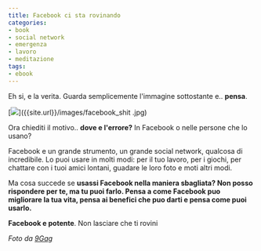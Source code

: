 ```yaml
---
title: Facebook ci sta rovinando
categories:
- book
- social network
- emergenza
- lavoro
- meditazione
tags:
- ebook
---
```

Eh si, e la verita. Guarda semplicemente l'immagine sottostante e.. **pensa**.

[![]({{site.url}}/images/facebook_shit.jpg)]({{site.url}}/images/facebook_shit
.jpg)

Ora chiediti il motivo.. **dove e l'errore?** In Facebook o nelle persone che
lo usano?

Facebook e un grande strumento, un grande social network, qualcosa di
incredibile. Lo puoi usare in molti modi: per il tuo lavoro, per i giochi, per
chattare con i tuoi amici lontani, guadare le loro foto e moti altri modi.

Ma cosa succede se **usassi Facebook nella maniera sbagliata? **Non posso
rispondere per te, ma **tu puoi farlo**. Pensa a come Facebook puo migliorare
la tua vita, pensa ai benefici che puo darti e pensa** come puoi usarlo.**

**Facebook e potente**. Non lasciare che ti rovini

  
_Foto da [9Gag](http://9gag.com/gag/75376)_

